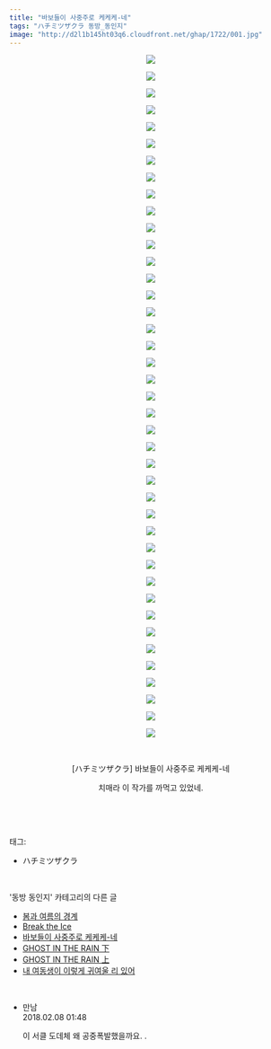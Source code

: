 ```yaml
---
title: "바보들이 사중주로 케케케-네"
tags: "ハチミツザクラ 동방_동인지"
image: "http://d2l1b145ht03q6.cloudfront.net/ghap/1722/001.jpg"
---
```

<div class="article">
<p style="text-align: center; clear: none; float: none;"><img src="{{ site.imgserver1 }}/ghap/1722/001.jpg"/></p>
<p style="text-align: center; clear: none; float: none;"><img src="{{ site.imgserver1 }}/ghap/1722/002.jpg"/></p>
<p style="text-align: center; clear: none; float: none;"><img src="{{ site.imgserver1 }}/ghap/1722/003.jpg"/></p>
<p style="text-align: center; clear: none; float: none;"><img src="{{ site.imgserver1 }}/ghap/1722/004.jpg"/></p>
<p style="text-align: center; clear: none; float: none;"><img src="{{ site.imgserver1 }}/ghap/1722/005.jpg"/></p>
<p style="text-align: center; clear: none; float: none;"><img src="{{ site.imgserver1 }}/ghap/1722/006.jpg"/></p>
<p style="text-align: center; clear: none; float: none;"><img src="{{ site.imgserver1 }}/ghap/1722/007.jpg"/></p>
<p style="text-align: center; clear: none; float: none;"><img src="{{ site.imgserver1 }}/ghap/1722/008.jpg"/></p>
<p style="text-align: center; clear: none; float: none;"><img src="{{ site.imgserver1 }}/ghap/1722/009.jpg"/></p>
<p style="text-align: center; clear: none; float: none;"><img src="{{ site.imgserver1 }}/ghap/1722/010.jpg"/></p>
<p style="text-align: center; clear: none; float: none;"><img src="{{ site.imgserver1 }}/ghap/1722/011.jpg"/></p>
<p style="text-align: center; clear: none; float: none;"><img src="{{ site.imgserver1 }}/ghap/1722/012.jpg"/></p>
<p style="text-align: center; clear: none; float: none;"><img src="{{ site.imgserver1 }}/ghap/1722/013.jpg"/></p>
<p style="text-align: center; clear: none; float: none;"><img src="{{ site.imgserver1 }}/ghap/1722/014.jpg"/></p>
<p style="text-align: center; clear: none; float: none;"><img src="{{ site.imgserver1 }}/ghap/1722/015.jpg"/></p>
<p style="text-align: center; clear: none; float: none;"><img src="{{ site.imgserver1 }}/ghap/1722/016.jpg"/></p>
<p style="text-align: center; clear: none; float: none;"><img src="{{ site.imgserver1 }}/ghap/1722/017.jpg"/></p>
<p style="text-align: center; clear: none; float: none;"><img src="{{ site.imgserver1 }}/ghap/1722/018.jpg"/></p>
<p style="text-align: center; clear: none; float: none;"><img src="{{ site.imgserver1 }}/ghap/1722/019.jpg"/></p>
<p style="text-align: center; clear: none; float: none;"><img src="{{ site.imgserver1 }}/ghap/1722/020.jpg"/></p>
<p style="text-align: center; clear: none; float: none;"><img src="{{ site.imgserver1 }}/ghap/1722/021.jpg"/></p>
<p style="text-align: center; clear: none; float: none;"><img src="{{ site.imgserver1 }}/ghap/1722/022.jpg"/></p>
<p style="text-align: center; clear: none; float: none;"><img src="{{ site.imgserver1 }}/ghap/1722/023.jpg"/></p>
<p style="text-align: center; clear: none; float: none;"><img src="{{ site.imgserver1 }}/ghap/1722/024.jpg"/></p>
<p style="text-align: center; clear: none; float: none;"><img src="{{ site.imgserver1 }}/ghap/1722/025.jpg"/></p>
<p style="text-align: center; clear: none; float: none;"><img src="{{ site.imgserver1 }}/ghap/1722/026.jpg"/></p>
<p style="text-align: center; clear: none; float: none;"><img src="{{ site.imgserver1 }}/ghap/1722/027.jpg"/></p>
<p style="text-align: center; clear: none; float: none;"><img src="{{ site.imgserver1 }}/ghap/1722/028.jpg"/></p>
<p style="text-align: center; clear: none; float: none;"><img src="{{ site.imgserver1 }}/ghap/1722/029.jpg"/></p>
<p style="text-align: center; clear: none; float: none;"><img src="{{ site.imgserver1 }}/ghap/1722/030.jpg"/></p>
<p style="text-align: center; clear: none; float: none;"><img src="{{ site.imgserver1 }}/ghap/1722/031.jpg"/></p>
<p style="text-align: center; clear: none; float: none;"><img src="{{ site.imgserver1 }}/ghap/1722/032.jpg"/></p>
<p style="text-align: center; clear: none; float: none;"><img src="{{ site.imgserver1 }}/ghap/1722/033.jpg"/></p>
<p style="text-align: center; clear: none; float: none;"><img src="{{ site.imgserver1 }}/ghap/1722/034.jpg"/></p>
<p style="text-align: center; clear: none; float: none;"><img src="{{ site.imgserver1 }}/ghap/1722/035.jpg"/></p>
<p style="text-align: center; clear: none; float: none;"><img src="{{ site.imgserver1 }}/ghap/1722/036.jpg"/></p>
<p style="text-align: center; clear: none; float: none;"><img src="{{ site.imgserver1 }}/ghap/1722/037.jpg"/></p>
<p style="text-align: center; clear: none; float: none;"><img src="{{ site.imgserver1 }}/ghap/1722/038.jpg"/></p>
<p style="text-align: center; clear: none; float: none;"><img src="{{ site.imgserver1 }}/ghap/1722/039.jpg"/></p>
<p style="text-align: center; clear: none; float: none;"><img src="{{ site.imgserver1 }}/ghap/1722/040.jpg"/></p>
<p style="text-align: center; clear: none; float: none;"><img src="{{ site.imgserver1 }}/ghap/1722/041.jpg"/></p>
<p style="text-align: center; clear: none; float: none;"><br/></p>
<p style="text-align: center; clear: none; float: none;">[ハチミツザクラ] 바보들이 사중주로 케케케-네</p>
<p style="text-align: center; clear: none; float: none;">치매라 이 작가를 까먹고 있었네.</p>
<p><br/></p>
</div><br/>
<div class="tagTrail">
<p>태그: </p>
<ul>
<li>ハチミツザクラ</li>
</ul>
</div><br/>
<div class="another">
<p>'동방 동인지' 카테고리의 다른 글</p>
<ul>
<li><a href="/ghap_1724">봄과 여름의 경계</a></li>
<li><a href="/ghap_1723">Break the Ice</a></li>
<li><a href="/ghap_1722">바보들이 사중주로 케케케-네</a></li>
<li><a href="/ghap_1721">GHOST IN THE RAIN 下</a></li>
<li><a href="/ghap_1720">GHOST IN THE RAIN 上</a></li>
<li><a href="/ghap_1719">내 여동생이 이렇게 귀여울 리 있어</a></li>
</ul>
</div><br/>
<div class="cb_module cb_fluid">
<div class="cb_wrt cb_profile">
<div class="comment">
<ul>
<li class="cb_thumb_off" id="comment15194867">
<div class="cb_comment_area">
<div class="cb_info_area">
<div class="cb_section">
<span class="cb_nick_name">만남</span>
</div>
<div class="cb_section">
<span class="cb_date">2018.02.08 01:48 </span>
</div>
</div>
<div class="cb_dsc_comment">
<p class="cb_dsc">
											이 서클 도데체 왜 공중폭발했을까요. .
										</p>
</div>
</div></li>
</ul>
</div>
</div><!-- commentList close -->
</div><br/>

